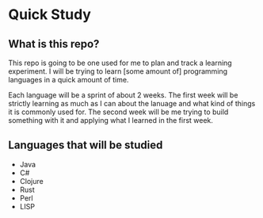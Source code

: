# Quick Study

## What is this repo?

This repo is going to be one used for me to plan and track a learning
experiment. I will be trying to learn [some amount of] programming languages in
a quick amount of time.

Each language will be a sprint of about 2 weeks. The first week will be strictly
learning as much as I can about the lanuage and what kind of things it is
commonly used for. The second week will be me trying to build something with it
and applying what I learned in the first week.


## Languages that will be studied

- Java
- C#
- Clojure
- Rust
- Perl
- LISP
